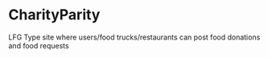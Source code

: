 # CharityParity
LFG Type site where users/food trucks/restaurants can post food donations and food requests
